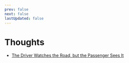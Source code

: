 ```yaml
---
prev: false
next: false
lastUpdated: false
---
```


# Thoughts

- [The Driver Watches the Road, but the Passenger Sees It](WatchingVsSeeing.md)
